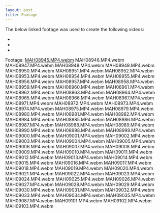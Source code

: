 ```yaml
---
layout: post
title: Footage
---
```

The below linked footage was used to create the following videos:

*
*
*

Footage: 
[MAH08945.MP4.webm](https://github.com/zorbathegreek/Gasifier-Production/blob/master/assets/footage/MAH08945.MP4.webm)
MAH08946.MP4.webm
MAH08947.MP4.webm
MAH08948.MP4.webm
MAH08949.MP4.webm
MAH08950.MP4.webm
MAH08951.MP4.webm
MAH08952.MP4.webm
MAH08953.MP4.webm
MAH08954.MP4.webm
MAH08955.MP4.webm
MAH08956.MP4.webm
MAH08957.MP4.webm
MAH08958.MP4.webm
MAH08959.MP4.webm
MAH08960.MP4.webm
MAH08961.MP4.webm
MAH08962.MP4.webm
MAH08963.MP4.webm
MAH08964.MP4.webm
MAH08965.MP4.webm
MAH08966.MP4.webm
MAH08967.MP4.webm
MAH08971.MP4.webm
MAH08972.MP4.webm
MAH08973.MP4.webm
MAH08974.MP4.webm
MAH08975.MP4.webm
MAH08979.MP4.webm
MAH08980.MP4.webm
MAH08981.MP4.webm
MAH08982.MP4.webm
MAH08984.MP4.webm
MAH08985.MP4.webm
MAH08986.MP4.webm
MAH08987.MP4.webm
MAH08988.MP4.webm
MAH08989.MP4.webm
MAH08990.MP4.webm
MAH08998.MP4.webm
MAH08999.MP4.webm
MAH09000.MP4.webm
MAH09001.MP4.webm
MAH09002.MP4.webm
MAH09003.MP4.webm
MAH09004.MP4.webm
MAH09005.MP4.webm
MAH09006.MP4.webm
MAH09007.MP4.webm
MAH09008.MP4.webm
MAH09009.MP4.webm
MAH09010.MP4.webm
MAH09011.MP4.webm
MAH09012.MP4.webm
MAH09013.MP4.webm
MAH09014.MP4.webm
MAH09015.MP4.webm
MAH09016.MP4.webm
MAH09017.MP4.webm
MAH09018.MP4.webm
MAH09019.MP4.webm
MAH09020.MP4.webm
MAH09021.MP4.webm
MAH09022.MP4.webm
MAH09023.MP4.webm
MAH09024.MP4.webm
MAH09025.MP4.webm
MAH09026.MP4.webm
MAH09027.MP4.webm
MAH09028.MP4.webm
MAH09029.MP4.webm
MAH09030.MP4.webm
MAH09031.MP4.webm
MAH09032.MP4.webm
MAH09033.MP4.webm
MAH09034.MP4.webm
MAH09035.MP4.webm
MAH09087.MP4.webm
MAH09101.MP4.webm
MAH09102.MP4.webm
MAH09103.MP4.webm
